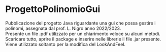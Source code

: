 # ProgettoPolinomioGui
Pubblicazione del progetto Java riguardante una gui che possa gestire i polinomi, assegnata dal prof. L. Nigro anno 2022/2023.  
Presente un file .pdf utilizzato per un chiarimento veloce su alcuni metodi.
Scaricare tutto, aprire il package e inserire nelle librerie il file .jar presente. Viene utilizzato soltanto per la modifica del LookAndFeel. 
